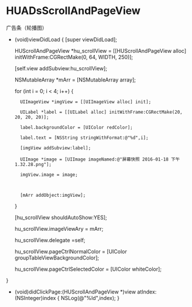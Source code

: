 # HUADsScrollAndPageView
广告条（轮播图）
- (void)viewDidLoad {
    [super viewDidLoad];

    HUScrollAndPageView *hu_scrollView = [[HUScrollAndPageView alloc] initWithFrame:CGRectMake(0, 64, WIDTH, 250)];
    
    [self.view addSubview:hu_scrollView];
    
    NSMutableArray *mArr = [NSMutableArray array];
    
    for (int i = 0; i < 4; i++) {
        
        UIImageView *imgView = [[UIImageView alloc] init];
        
        UILabel *label = [[UILabel alloc] initWithFrame:CGRectMake(20, 20, 20, 20)];
        
        label.backgroundColor = [UIColor redColor];
        
        label.text = [NSString stringWithFormat:@"%d",i];
        
        [imgView addSubview:label];
        
        UIImage *image = [UIImage imageNamed:@"屏幕快照 2016-01-18 下午1.32.28.png"];
        
        imgView.image = image;
        
        
        
        [mArr addObject:imgView];
    }
    
    [hu_scrollView shouldAutoShow:YES];
    
    hu_scrollView.imageViewAry = mArr;
    
    hu_scrollView.delegate =self;
    
    hu_scrollView.pageCtrlNormalColor = [UIColor groupTableViewBackgroundColor];
    
    hu_scrollView.pageCtrlSelectedColor = [UIColor whiteColor];
    
}
- (void)didClickPage:(HUScrollAndPageView *)view atIndex:(NSInteger)index
{
    NSLog(@"%ld",index);
}
